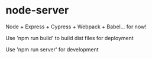 # node-server
Node + Express + Cypress + Webpack + Babel... for now!

Use 'npm run build' to build dist files for deployment

Use 'npm run server' for development
